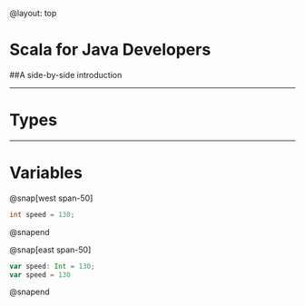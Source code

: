 @layout: top

# Scala for Java Developers

##A side-by-side introduction

---

# Types

---

# Variables

@snap[west span-50]
```java
int speed = 130;
```
@snapend

@snap[east span-50]
```scala
var speed: Int = 130;
var speed = 130
```
@snapend
